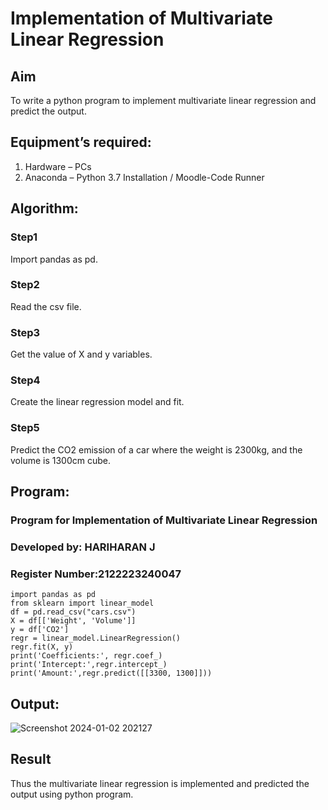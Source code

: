 #  Implementation of Multivariate Linear Regression
## Aim
To write a python program to implement multivariate linear regression and predict the output.
## Equipment’s required:
1.	Hardware – PCs
2.	Anaconda – Python 3.7 Installation / Moodle-Code Runner
## Algorithm:
### Step1
Import pandas as pd.

### Step2
Read the csv file.

### Step3
Get the value of X and y variables.

### Step4
Create the linear regression model and fit.

### Step5
Predict the CO2 emission of a car where the weight is 2300kg, and the volume is 1300cm cube.

## Program:
### Program for Implementation of Multivariate Linear Regression
### Developed by: HARIHARAN J
### Register Number:2122223240047
```
import pandas as pd
from sklearn import linear_model
df = pd.read_csv("cars.csv")
X = df[['Weight', 'Volume']]
y = df['CO2']
regr = linear_model.LinearRegression()
regr.fit(X, y)
print('Coefficients:', regr.coef_)
print('Intercept:',regr.intercept_)
print('Amount:',regr.predict([[3300, 1300]]))
```
## Output:
![Screenshot 2024-01-02 202127](https://github.com/HariharanJayavel/Multivariate-Linear-Regression/assets/144870546/47b5316e-53a3-484b-950c-8c6c5ae27e6f)

## Result
Thus the multivariate linear regression is implemented and predicted the output using python program.
